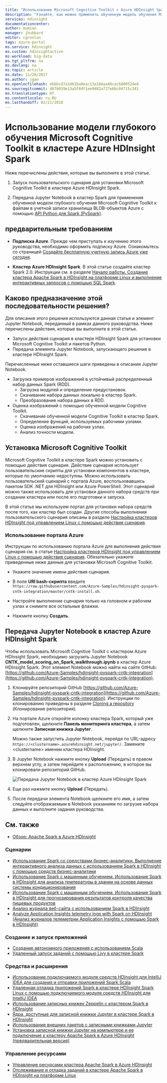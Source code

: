 ```yaml
---
title: "Использование Microsoft Cognitive Toolkit с Azure HDInsight Spark для глубокого обучения | Документация Майкрософт"
description: "Узнайте, как можно применить обученную модель обучения Microsoft Cognitive Toolkit к набору данных с помощью API Python для Spark в кластере Azure HDInsight Spark."
services: hdinsight
documentationcenter: 
author: mumian
manager: jhubbard
editor: cgronlun
tags: azure-portal
ms.service: hdinsight
ms.custom: hdinsightactive
ms.workload: big-data
ms.tgt_pltfrm: na
ms.devlang: na
ms.topic: article
ms.date: 11/28/2017
ms.author: jgao
ms.openlocfilehash: ebbbcd7a1d61ba0eac13a184aa48cacb800524e8
ms.sourcegitcommit: d87b039e13a5f8df1ee9d82a727e6bc04715c341
ms.translationtype: HT
ms.contentlocale: ru-RU
ms.lasthandoff: 02/21/2018
---
```

# <a name="use-microsoft-cognitive-toolkit-deep-learning-model-with-azure-hdinsight-spark-cluster"></a>Использование модели глубокого обучения Microsoft Cognitive Toolkit в кластере Azure HDInsight Spark

Ниже перечислены действия, которые вы выполните в этой статье.

1. Запуск пользовательского сценария для установки Microsoft Cognitive Toolkit в кластере Azure HDInsight Spark.

2. Передача Jupyter Notebook в кластер Spark для применения обученной модели глубокого обучения Microsoft Cognitive Toolkit к файлам в учетной записи хранилища BLOB-объектов Azure с помощью [API Python для Spark (PySpark)](https://spark.apache.org/docs/0.9.0/python-programming-guide.html).

## <a name="prerequisites"></a>предварительным требованиям

* **Подписка Azure**. Прежде чем приступать к изучению этого руководства, необходимо оформить подписку Azure. Ознакомьтесь со страницей [Создайте бесплатную учетную запись Azure уже сегодня](https://azure.microsoft.com/free).

* **Кластер Azure HDInsight Spark**. В этой статье создайте кластер Spark 2.0. Инструкции см. в разделе [Начало работы. Создание кластера Apache Spark в HDInsight на платформе Linux и выполнение интерактивных запросов с помощью SQL Spark](apache-spark-jupyter-spark-sql.md).

## <a name="how-does-this-solution-flow"></a>Каково предназначение этой последовательности решения?

Для описания этого решения используются данная статья и элемент Jupyter Notebook, переданный в рамках данного руководства. Ниже перечислены действия, которые вы выполните в этой статье.

* Запуск действия сценария в кластере HDInsight Spark для установки Microsoft Cognitive Toolkit и пакетов Python.
* Передача элемента Jupyter Notebook, запускающего решение в кластере HDInsight Spark.

Перечисленные ниже оставшиеся шаги приведены в описании Jupyter Notebook.

- Загрузка примеров изображений в устойчивый распределенный набор данных Spark (RDD).
   - Загрузка модулей и определение предустановок.
   - Скачивание набора данных локально в кластер Spark.
   - Преобразование набора данных в RDD.
- Оценка изображений с помощью обученной модели Cognitive Toolkit.
   - Скачивание обученной модели Cognitive Toolkit в кластер Spark.
   - Определение функций, используемых рабочими узлами.
   - Оценка изображений на рабочих узлах.
   - Анализ точности модели.


## <a name="install-microsoft-cognitive-toolkit"></a>Установка Microsoft Cognitive Toolkit

Microsoft Cognitive Toolkit в кластере Spark можно установить с помощью действия сценария. Действие сценария использует пользовательские скрипты для установки компонентов в кластере, которые по умолчанию недоступны. Можно использовать пользовательский сценарий с портала Azure, воспользовавшись пакетом SDK .NET для HDInsight или Azure PowerShell. Этот сценарий можно также использовать для установки данного набора средств при создании кластера или после его подготовки и запуска. 

В этой статье мы используем портал для установки набора средств после того, как кластер был создан. Другие способы выполнения пользовательского сценария описаны в разделе [Настройка кластеров HDInsight под управлением Linux с помощью действия сценария](../hdinsight-hadoop-customize-cluster-linux.md).

### <a name="using-the-azure-portal"></a>Использование портала Azure

Инструкции по использованию портала Azure для выполнения действия сценария см. в статье [Настройка кластеров HDInsight под управлением Linux с помощью действия сценария](../hdinsight-hadoop-customize-cluster-linux.md#use-a-script-action-during-cluster-creation). Обязательно укажите приведенные ниже данные для установки Microsoft Cognitive Toolkit.

* Укажите значение имени действия сценария.

* В поле **URI bash-скрипта** введите `https://raw.githubusercontent.com/Azure-Samples/hdinsight-pyspark-cntk-integration/master/cntk-install.sh`.

* Настройте выполнение сценария только на головном и рабочем узлах и снимите все остальные флажки.

* Нажмите кнопку **Создать**.

## <a name="upload-the-jupyter-notebook-to-azure-hdinsight-spark-cluster"></a>Передача Jupyter Notebook в кластер Azure HDInsight Spark

Чтобы использовать Microsoft Cognitive Toolkit с кластером Azure HDInsight Spark, необходимо загрузить Jupyter Notebook **CNTK_model_scoring_on_Spark_walkthrough.ipynb** в кластер Azure HDInsight Spark. Этот элемент Notebook можно найти на сайте GitHub: [https://github.com/Azure-Samples/hdinsight-pyspark-cntk-integration](https://github.com/Azure-Samples/hdinsight-pyspark-cntk-integration).

1. Клонируйте репозиторий GitHub [https://github.com/Azure-Samples/hdinsight-pyspark-cntk-integration](https://github.com/Azure-Samples/hdinsight-pyspark-cntk-integration). Инструкции по клонированию приведены в разделе [Cloning a repository](https://help.github.com/articles/cloning-a-repository/) (Клонирование репозитория).

2. На портале Azure откройте колонку кластера Spark, который уже подготовлен, щелкните **Панель мониторинга кластера**, а затем щелкните **Записная книжка Jupyter**.

    Можно также запустить Jupyter Notebook, перейдя по URL-адресу `https://<clustername>.azurehdinsight.net/jupyter/`. Замените \<clustername> именем кластера HDInsight.

3. В Jupyter Notebook нажмите кнопку **Upload** (Передать) в правом верхнем углу, а затем перейдите к расположению, в которое вы клонировали репозиторий GitHub.

    ![Передача Jupyter Notebook в кластер Azure HDInsight Spark](./media/apache-spark-microsoft-cognitive-toolkit/hdinsight-microsoft-cognitive-toolkit-load-jupyter-notebook.png "Upload Jupyter notebook to Azure HDInsight Spark cluster")

4. Еще раз нажмите кнопку **Upload** (Передать).

5. После передачи элемента Notebook щелкните его имя, а затем следуйте отображаемым в Notebook указаниям по загрузке набора данных и выполните задания руководства.

## <a name="see-also"></a>См. также
* [Обзор: Apache Spark в Azure HDInsight](apache-spark-overview.md)

### <a name="scenarios"></a>Сценарии
* [Использование Spark со средствами бизнес-аналитики. Выполнение интерактивного анализа данных с использованием Spark в HDInsight с помощью средств бизнес-аналитики](apache-spark-use-bi-tools.md)
* [Использование Spark с машинным обучением. Использование Spark в HDInsight для анализа температуры в здании на основе данных системы кондиционирования](apache-spark-ipython-notebook-machine-learning.md)
* [Использование Spark с машинным обучением. Использование Spark в HDInsight для прогнозирования результатов контроля качества пищевых продуктов](apache-spark-machine-learning-mllib-ipython.md)
* [Анализ журнала веб-сайта с использованием Spark в HDInsight](apache-spark-custom-library-website-log-analysis.md)
* [Analyze Application Insights telemetry logs with Spark on HDInsight (Анализ журналов телеметрии Application Insights с помощью Spark в HDInsight)](apache-spark-analyze-application-insight-logs.md)

### <a name="create-and-run-applications"></a>Создание и запуск приложений
* [Создание автономного приложения с использованием Scala](apache-spark-create-standalone-application.md)
* [Удаленный запуск заданий с помощью Livy в кластере Spark](apache-spark-livy-rest-interface.md)

### <a name="tools-and-extensions"></a>Средства и расширения
* [Использование подключаемого модуля средств HDInsight для IntelliJ IDEA для создания и отправки приложений Spark Scala](apache-spark-intellij-tool-plugin.md)
* [Удаленная отладка приложений Spark в кластере HDInsight Spark Linux с помощью подключаемого модуля средств HDInsight для IntelliJ IDEA](apache-spark-intellij-tool-plugin-debug-jobs-remotely.md)
* [Использование записных книжек Zeppelin с кластером Spark в HDInsight](apache-spark-zeppelin-notebook.md)
* [Ядра, доступные для записной книжки Jupyter в кластере Spark в HDInsight](apache-spark-jupyter-notebook-kernels.md)
* [Использование внешних пакетов с записными книжками Jupyter](apache-spark-jupyter-notebook-use-external-packages.md)
* [Установка записной книжки Jupyter на компьютере и ее подключение к кластеру Apache Spark в Azure HDInsight (предварительная версия)](apache-spark-jupyter-notebook-install-locally.md)

### <a name="manage-resources"></a>Управление ресурсами
* [Управление ресурсами кластера Apache Spark в Azure HDInsight](apache-spark-resource-manager.md)
* [Отслеживание и отладка заданий в кластере Apache Spark в HDInsight на платформе Linux](apache-spark-job-debugging.md)

[hdinsight-versions]: hdinsight-component-versioning.md
[hdinsight-upload-data]: hdinsight-upload-data.md
[hdinsight-storage]: hdinsight-hadoop-use-blob-storage.md

[azure-purchase-options]: http://azure.microsoft.com/pricing/purchase-options/
[azure-member-offers]: http://azure.microsoft.com/pricing/member-offers/
[azure-free-trial]: http://azure.microsoft.com/pricing/free-trial/
[azure-create-storageaccount]:../../storage/common/storage-create-storage-account.md
